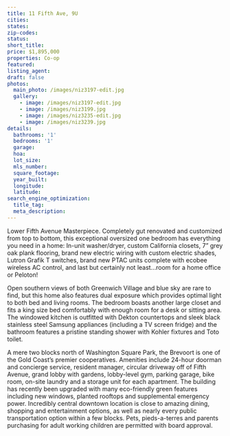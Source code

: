 ```yaml
---
title: 11 Fifth Ave, 9U
cities:
states:
zip-codes:
status:
short_title:
price: $1,895,000
properties: Co-op
featured:
listing_agent:
draft: false
photos:
  main_photo: /images/niz3197-edit.jpg
  gallery:
    - image: /images/niz3197-edit.jpg
    - image: /images/niz3199.jpg
    - image: /images/niz3235-edit.jpg
    - image: /images/niz3239.jpg
details:
  bathrooms: '1'
  bedrooms: '1'
  garage:
  hoa:
  lot_size:
  mls_number:
  square_footage:
  year_built:
  longitude:
  latitude:
search_engine_optimization:
  title_tag:
  meta_description:
---
```


Lower Fifth Avenue Masterpiece. Completely gut renovated and customized from top to bottom, this exceptional oversized one bedroom has everything you need in a home: In-unit washer/dryer, custom California closets, 7” grey oak plank flooring, brand new electric wiring with custom electric shades, Lutron Grafik T switches, brand new PTAC units complete with ecobee wireless AC control, and last but certainly not least…room for a home office or Peloton\!

Open southern views of both Greenwich Village and blue sky are rare to find, but this home also features dual exposure which provides optimal light to both bed and living rooms. The bedroom boasts another large closet and fits a king size bed comfortably with enough room for a desk or sitting area. The windowed kitchen is outfitted with Dekton countertops and sleek black stainless steel Samsung appliances (including a TV screen fridge) and the bathroom features a pristine standing shower with Kohler fixtures and Toto toilet.

A mere two blocks north of Washington Square Park, the Brevoort is one of the Gold Coast’s premier cooperatives. Amenities include 24-hour doorman and concierge service, resident manager, circular driveway off of Fifth Avenue, grand lobby with gardens, lobby-level gym, parking garage, bike room, on-site laundry and a storage unit for each apartment. The building has recently been upgraded with many eco-friendly green features including new windows, planted rooftops and supplemental emergency power. Incredibly central downtown location is close to amazing dining, shopping and entertainment options, as well as nearly every public transportation option within a few blocks. Pets, pieds-a-terres and parents purchasing for adult working children are permitted with board approval.
